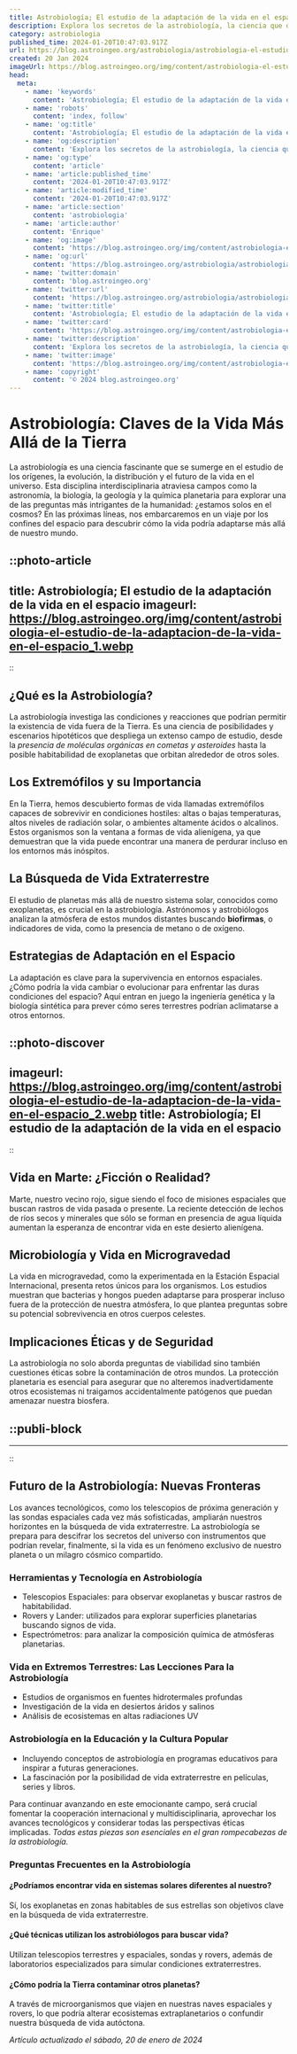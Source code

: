 ```yaml
---
title: Astrobiología; El estudio de la adaptación de la vida en el espacio
description: Explora los secretos de la astrobiología, la ciencia que descifra cómo la vida se adapta en el cosmos. ¡Descubre el universo de posibilidades!
category: astrobiologia
published_time: 2024-01-20T10:47:03.917Z
url: https://blog.astroingeo.org/astrobiologia/astrobiologia-el-estudio-de-la-adaptacion-de-la-vida-en-el-espacio
created: 20 Jan 2024
imageUrl: https://blog.astroingeo.org/img/content/astrobiologia-el-estudio-de-la-adaptacion-de-la-vida-en-el-espacio_1.webp
head:
  meta:
    - name: 'keywords'
      content: 'Astrobiología; El estudio de la adaptación de la vida en el espacio'
    - name: 'robots'
      content: 'index, follow'
    - name: 'og:title'
      content: 'Astrobiología; El estudio de la adaptación de la vida en el espacio'
    - name: 'og:description'
      content: 'Explora los secretos de la astrobiología, la ciencia que descifra cómo la vida se adapta en el cosmos. ¡Descubre el universo de posibilidades!'
    - name: 'og:type'
      content: 'article'
    - name: 'article:published_time'
      content: '2024-01-20T10:47:03.917Z'
    - name: 'article:modified_time'
      content: '2024-01-20T10:47:03.917Z'
    - name: 'article:section'
      content: 'astrobiologia'
    - name: 'article:author'
      content: 'Enrique'
    - name: 'og:image'
      content: 'https://blog.astroingeo.org/img/content/astrobiologia-el-estudio-de-la-adaptacion-de-la-vida-en-el-espacio_1.webp'
    - name: 'og:url'
      content: 'https://blog.astroingeo.org/astrobiologia/astrobiologia-el-estudio-de-la-adaptacion-de-la-vida-en-el-espacio'
    - name: 'twitter:domain'
      content: 'blog.astroingeo.org'
    - name: 'twitter:url'
      content: 'https://blog.astroingeo.org/astrobiologia/astrobiologia-el-estudio-de-la-adaptacion-de-la-vida-en-el-espacio'
    - name: 'twitter:title'
      content: 'Astrobiología; El estudio de la adaptación de la vida en el espacio'
    - name: 'twitter:card'
      content: 'https://blog.astroingeo.org/img/content/astrobiologia-el-estudio-de-la-adaptacion-de-la-vida-en-el-espacio_1.webp'
    - name: 'twitter:description'
      content: 'Explora los secretos de la astrobiología, la ciencia que descifra cómo la vida se adapta en el cosmos. ¡Descubre el universo de posibilidades!'
    - name: 'twitter:image'
      content: 'https://blog.astroingeo.org/img/content/astrobiologia-el-estudio-de-la-adaptacion-de-la-vida-en-el-espacio_1.webp'
    - name: 'copyright'
      content: '© 2024 blog.astroingeo.org'
---
```

# Astrobiología: Claves de la Vida Más Allá de la Tierra

La astrobiología es una ciencia fascinante que se sumerge en el estudio de los orígenes, la evolución, la distribución y el futuro de la vida en el universo. Esta disciplina interdisciplinaria atraviesa campos como la astronomía, la biología, la geología y la química planetaria para explorar una de las preguntas más intrigantes de la humanidad: ¿estamos solos en el cosmos? En las próximas líneas, nos embarcaremos en un viaje por los confines del espacio para descubrir cómo la vida podría adaptarse más allá de nuestro mundo.


::photo-article
---
title: Astrobiología; El estudio de la adaptación de la vida en el espacio
imageurl: https://blog.astroingeo.org/img/content/astrobiologia-el-estudio-de-la-adaptacion-de-la-vida-en-el-espacio_1.webp
---
::



## ¿Qué es la Astrobiología?

La astrobiología investiga las condiciones y reacciones que podrían permitir la existencia de vida fuera de la Tierra. Es una ciencia de posibilidades y escenarios hipotéticos que despliega un extenso campo de estudio, desde la *presencia de moléculas orgánicas en cometas y asteroides* hasta la posible habitabilidad de exoplanetas que orbitan alrededor de otros soles.

## Los Extremófilos y su Importancia

En la Tierra, hemos descubierto formas de vida llamadas extremófilos capaces de sobrevivir en condiciones hostiles: altas o bajas temperaturas, altos niveles de radiación solar, o ambientes altamente ácidos o alcalinos. Estos organismos son la ventana a formas de vida alienígena, ya que demuestran que la vida puede encontrar una manera de perdurar incluso en los entornos más inóspitos.

## La Búsqueda de Vida Extraterrestre

El estudio de planetas más allá de nuestro sistema solar, conocidos como exoplanetas, es crucial en la astrobiología. Astrónomos y astrobiólogos analizan la atmósfera de estos mundos distantes buscando **biofirmas**, o indicadores de vida, como la presencia de metano o de oxígeno.

## Estrategias de Adaptación en el Espacio

La adaptación es clave para la supervivencia en entornos espaciales. ¿Cómo podría la vida cambiar o evolucionar para enfrentar las duras condiciones del espacio? Aquí entran en juego la ingeniería genética y la biología sintética para prever cómo seres terrestres podrían aclimatarse a otros entornos.


::photo-discover
---
imageurl: https://blog.astroingeo.org/img/content/astrobiologia-el-estudio-de-la-adaptacion-de-la-vida-en-el-espacio_2.webp
title: Astrobiología; El estudio de la adaptación de la vida en el espacio
---
::



## Vida en Marte: ¿Ficción o Realidad?

Marte, nuestro vecino rojo, sigue siendo el foco de misiones espaciales que buscan rastros de vida pasada o presente. La reciente detección de lechos de ríos secos y minerales que sólo se forman en presencia de agua líquida aumentan la esperanza de encontrar vida en este desierto alienígena.

## Microbiología y Vida en Microgravedad

La vida en microgravedad, como la experimentada en la Estación Espacial Internacional, presenta retos únicos para los organismos. Los estudios muestran que bacterias y hongos pueden adaptarse para prosperar incluso fuera de la protección de nuestra atmósfera, lo que plantea preguntas sobre su potencial sobrevivencia en otros cuerpos celestes.

## Implicaciones Éticas y de Seguridad

La astrobiología no solo aborda preguntas de viabilidad sino también cuestiones éticas sobre la contaminación de otros mundos. La protección planetaria es esencial para asegurar que no alteremos inadvertidamente otros ecosistemas ni traigamos accidentalmente patógenos que puedan amenazar nuestra biosfera.


  ::publi-block
  ---
  ---
  ::
  
  

## Futuro de la Astrobiología: Nuevas Fronteras

Los avances tecnológicos, como los telescopios de próxima generación y las sondas espaciales cada vez más sofisticadas, ampliarán nuestros horizontes en la búsqueda de vida extraterrestre. La astrobiología se prepara para descifrar los secretos del universo con instrumentos que podrían revelar, finalmente, si la vida es un fenómeno exclusivo de nuestro planeta o un milagro cósmico compartido.

### Herramientas y Tecnología en Astrobiología

- Telescopios Espaciales: para observar exoplanetas y buscar rastros de habitabilidad.
- Rovers y Lander: utilizados para explorar superficies planetarias buscando signos de vida.
- Espectrómetros: para analizar la composición química de atmósferas planetarias.

### Vida en Extremos Terrestres: Las Lecciones Para la Astrobiología

- Estudios de organismos en fuentes hidrotermales profundas
- Investigación de la vida en desiertos áridos y salinos
- Análisis de ecosistemas en altas radiaciones UV

### Astrobiología en la Educación y la Cultura Popular

- Incluyendo conceptos de astrobiología en programas educativos para inspirar a futuras generaciones.
- La fascinación por la posibilidad de vida extraterrestre en películas, series y libros.

Para continuar avanzando en este emocionante campo, será crucial fomentar la cooperación internacional y multidisciplinaria, aprovechar los avances tecnológicos y considerar todas las perspectivas éticas implicadas. *Todas estas piezas son esenciales en el gran rompecabezas de la astrobiología.*

### Preguntas Frecuentes en la Astrobiología

#### ¿Podríamos encontrar vida en sistemas solares diferentes al nuestro?

Sí, los exoplanetas en zonas habitables de sus estrellas son objetivos clave en la búsqueda de vida extraterrestre.

#### ¿Qué técnicas utilizan los astrobiólogos para buscar vida?

Utilizan telescopios terrestres y espaciales, sondas y rovers, además de laboratorios especializados para simular condiciones extraterrestres.

#### ¿Cómo podría la Tierra contaminar otros planetas?

A través de microorganismos que viajen en nuestras naves espaciales y rovers, lo que podría alterar ecosistemas extraplanetarios o confundir nuestra búsqueda de vida autóctona.

_Artículo actualizado el sábado, 20 de enero de 2024_